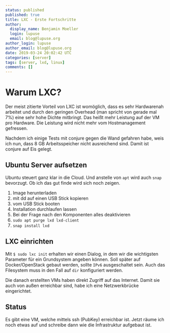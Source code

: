 ```yaml
---
status: published
published: true
title: LXC - Erste Fortschritte
author:
  display_name: Benjamin Moeller
  login: lupuse
  email: blog@lupuse.org
author_login: lupuse
author_email: blog@lupuse.org
date: 2019-03-24 20:02:42 UTC
categories: [server]
tags: [server, lxd, linux]
comments: []
---
```


# Warum LXC?
Der meist zitierte Vorteil von LXC ist womöglich, dass es sehr Hardwarenah arbeitet und durch den geringen Overhead (man spricht von gerade mal 7%) eine sehr hohe Dichte mitbringt.
Das heißt mehr Leistung auf der VM pro Hardware. Die Leistung wird nicht mehr vom Hostmanagement gefressen.

Nachdem ich einige Tests mit conjure gegen die Wand gefahren habe, weis ich nun, dass 8 GB Arbeitsspeicher nicht ausreichend sind. Damit ist conjure auf Eis gelegt.

## Ubuntu Server aufsetzen
Ubuntu steuert ganz klar in die Cloud. Und anstelle von `apt` wird auch `snap` bevorzugt. Ob ich das gut finde wird sich noch zeigen.
1. Image herunterladen
2. mit dd auf einen USB Stick kopieren
3. vom USB Stick booten
4. Installation durchlaufen lassen
5. Bei der Frage nach den Komponenten alles deaktivieren
6. `sudo apt purge lxd lxd-client`
7. `snap install lxd`

## LXC einrichten
Mit `$ sudo lxc init` erhalten wir einen Dialog, in dem wir die wichtigsten Parameter für ein Grundsystem angeben können. Soll später auf Docker/OpenStack gebaut werden, sollte `IPv6` ausgeschaltet sein. Auch das Filesystem muss in den Fall auf `dir` konfiguriert werden.

Die danach erstellten VMs haben direkt Zugriff auf das Internet. Damit sie auch von außen erreichbar sind, habe ich eine Netzwerkbrücke eingerichtet.

## Status
Es gibt eine VM, welche mittels ssh (PubKey) erreichbar ist. Jetzt räume ich noch etwas auf und schreibe dann wie die Infrastruktur aufgebaut ist.